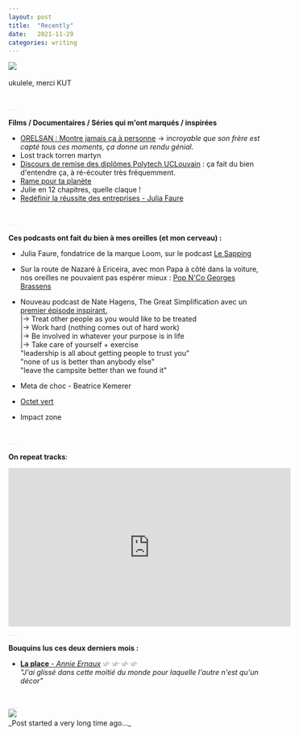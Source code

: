 ```yaml
---
layout: post
title:  "Recently"
date:   2021-11-29
categories: writing
---
```


<picture>
    <source srcset="https://live.staticflickr.com/65535/51726231926_75bb1811dc_4k.jpg"
            media="(min-width: 800px)">
    <img src="https://live.staticflickr.com/65535/51726231926_75bb1811dc_4k.jpg"/>
</picture>
<a style='color:#e6e6e6;'></a>

<br> 

ukulele, merci KUT

<br>
<a style='color:#e6e6e6;'>___</a>
<br>


**Films / Documentaires / Séries qui m'ont marqués / inspirées** 
- [ORELSAN : Montre jamais ça à personne](https://ecolabeldiffusion.com/orelsan-montre-jamais-ca-a-personne) → _incroyable que son frère est capté tous ces moments, ça donne un rendu génial._
- Lost track torren martyn
- [Discours de remise des diplômes Polytech UCLouvain](https://www.youtube.com/watch?v=uAE22c19EjU) : ça fait du bien d'entendre ça, à ré-écouter très fréquemment.
- [Rame pour ta planète](https://www.ramepourtaplanete.com/)
- Julie en 12 chapitres, quelle claque !
- [Redéfinir la réussite des entreprises - Julia Faure ](https://www.youtube.com/watch?v=Fr8-gK2a5TE)

<br>
<a style='color:#e6e6e6;'>___</a>
<br>


**Ces podcasts ont fait du bien à mes oreilles (et mon cerveau) :**<br>

- Julia Faure, fondatrice de la marque Loom, sur le podcast [Le Sapping](https://open.spotify.com/episode/0ENhb3XyrrdgrhtSznkdnU?si=B1vuJL8_R_27RSTlK_0uFQ)
- Sur la route de Nazaré à Ericeira, avec mon Papa à côté dans la voiture, nos oreilles ne pouvaient pas espérer mieux : [Pop N'Co Georges Brassens](https://www.franceinter.fr/emissions/pop-n-co/pop-n-co-du-samedi-20-novembre-2021)
- Nouveau podcast de Nate Hagens, The Great Simplification avec un [premier épisode inspirant.](https://www.thegreatsimplification.com/episode/01-dickgephardt) <br>
    |→ Treat other people as you would like to be treated <br>
    |→ Work hard (nothing comes out of hard work) <br>
    |→ Be involved in whatever your purpose is in life <br>
    |→ Take care of yourself + exercise <br>
    "leadership is all about getting people to trust you" <br>
    "none of us is better than anybody else"<br> 
    "leave the campsite better than we found it"<br>

- Meta de choc - Beatrice Kemerer   
- [Octet vert](https://www.standblog.org/blog/post/2022/01/21/Octet-Vert-S2E07-Xavier-Verne-Shift-Project-SNCF)
- Impact zone

<br>
<a style='color:#e6e6e6;'>___</a>
<br>

**On repeat tracks**:<br>

<iframe width="560" height="315" src="https://www.youtube.com/embed/znScX_8nxEY" title="YouTube video player" frameborder="0" allow="accelerometer; autoplay; clipboard-write; encrypted-media; gyroscope; picture-in-picture" allowfullscreen></iframe>


<br>
<a style='color:#e6e6e6;'>___</a>
<br>

**Bouquins lus ces deux derniers mois :**
- [**La place** - _Annie Ernaux_](https://www.leslibraires.fr/musique/16746818-la-place-annie-ernaux-gallimard-electa)<picture>
                <source style='height: 3%; width: 3%; object-fit: contain' srcset="/assets/swallow.png" media="(max-width: 20px)">
                <img style='height: 3%; width: 3%; object-fit: contain' src="/assets/swallow.png" />
            </picture>
            <picture>
                <source style='height: 3%; width: 3%; object-fit: contain' srcset="/assets/swallow.png" media="(max-width: 20px)">
                <img style='height: 3%; width: 3%; object-fit: contain' src="/assets/swallow.png" />
            </picture>
            <picture>
                <source style='height: 3%; width: 3%; object-fit: contain' srcset="/assets/swallow.png" media="(max-width: 20px)">
                <img style='height: 3%; width: 3%; object-fit: contain' src="/assets/swallow.png" />
            </picture>
            <picture>
                <source style='height: 3%; width: 3%; object-fit: contain' srcset="/assets/swallow.png" media="(max-width: 20px)">
                <img style='height: 3%; width: 3%; object-fit: contain' src="/assets/swallow.png" />
            </picture>
            <br> 
            _"J'ai glissé dans cette moitié du monde pour laquelle l'autre n'est qu'un décor"_
            
<br>
<a style='color:#e6e6e6;'>___</a>

<br>


<picture>
    <source srcset="https://live.staticflickr.com/65535/51726875769_891fb90103_4k.jpg"
            media="(min-width: 800px)">
    <img src="https://live.staticflickr.com/65535/51726875769_891fb90103_4k.jpg"/>
</picture>

<br>
<a class="post-meta">_Post started a very long time ago..._</a>